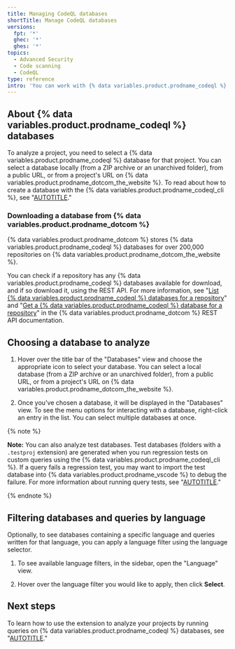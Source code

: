 ```yaml
---
title: Managing CodeQL databases
shortTitle: Manage CodeQL databases
versions:
  fpt: '*'
  ghec: '*'
  ghes: '*'
topics:
  - Advanced Security
  - Code scanning
  - CodeQL
type: reference
intro: 'You can work with {% data variables.product.prodname_codeql %} databases using the extension.'
---
```


## About {% data variables.product.prodname_codeql %} databases

To analyze a project, you need to select a {% data variables.product.prodname_codeql %} database for that project. You can select a database locally (from a ZIP archive or an unarchived folder), from a public URL, or from a project's URL on {% data variables.product.prodname_dotcom_the_website %}. To read about how to create a database with the {% data variables.product.prodname_codeql_cli %}, see "[AUTOTITLE](/code-security/codeql-cli/using-the-codeql-cli/creating-codeql-databases)."

### Downloading a database from {% data variables.product.prodname_dotcom %}

{% data variables.product.prodname_dotcom %} stores {% data variables.product.prodname_codeql %} databases for over 200,000 repositories on {% data variables.product.prodname_dotcom_the_website %}.

You can check if a repository has any {% data variables.product.prodname_codeql %} databases available for download, and if so download it, using the REST API. For more information, see "[List {% data variables.product.prodname_codeql %} databases for a repository](/rest/code-scanning/code-scanning#list-codeql-databases-for-a-repository)" and "[Get a {% data variables.product.prodname_codeql %} database for a repository](/rest/code-scanning/code-scanning#get-a-codeql-database-for-a-repository)" in the {% data variables.product.prodname_dotcom %} REST API documentation.

## Choosing a database to analyze

1. Hover over the title bar of the "Databases" view and choose the appropriate icon to select your database. You can select a local database (from a ZIP archive or an unarchived folder), from a public URL, or from a project's URL on {% data variables.product.prodname_dotcom_the_website %}.

1. Once you've chosen a database, it will be displayed in the "Databases" view. To see the menu options for interacting with a database, right-click an entry in the list. You can select multiple databases at once.

{% note %}

**Note:** You can also analyze test databases. Test databases (folders with a `.testproj` extension) are generated when you run regression tests on custom queries using the {% data variables.product.prodname_codeql_cli %}. If a query fails a regression test, you may want to import the test database into {% data variables.product.prodname_vscode %} to debug the failure. For more information about running query tests, see "[AUTOTITLE](/code-security/codeql-cli/using-the-codeql-cli/testing-custom-queries)."

{% endnote %}

## Filtering databases and queries by language

Optionally, to see databases containing a specific language and queries written for that language, you can apply a language filter using the language selector.

1. To see available language filters, in the sidebar, open the "Language" view.

1. Hover over the language filter you would like to apply, then click **Select**.

## Next steps

To learn how to use the extension to analyze your projects by running queries on {% data variables.product.prodname_codeql %} databases, see "[AUTOTITLE](/code-security/codeql-for-vs-code/getting-started-with-codeql-for-vs-code/running-codeql-queries)."
